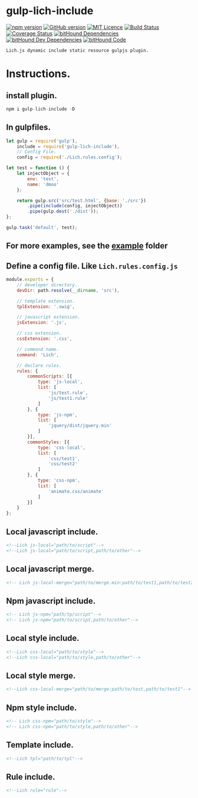 # gulp-lich-include
[![npm version](https://badge.fury.io/js/gulp-lich-include.svg)](https://badge.fury.io/js/gulp-lich-include)
[![GitHub version](https://badge.fury.io/gh/dmoosocool%2Fgulp-lich-include.svg)](https://badge.fury.io/gh/dmoosocool%2Fgulp-lich-include)
[![MIT Licence](https://badges.frapsoft.com/os/mit/mit.svg?v=103)](https://opensource.org/licenses/mit-license.php)
[![Build Status](https://travis-ci.org/dmoosocool/gulp-Lich-include.svg?branch=master)](https://travis-ci.org/dmoosocool/gulp-Lich-include)
[![Coverage Status](https://coveralls.io/repos/github/dmoosocool/gulp-Lich-include/badge.svg?branch=master)](https://coveralls.io/github/dmoosocool/gulp-Lich-include?branch=master)
[![bitHound Dependencies](https://www.bithound.io/github/dmoosocool/gulp-Lich-include/badges/dependencies.svg)](https://www.bithound.io/github/dmoosocool/gulp-Lich-include/master/dependencies/npm)
[![bitHound Dev Dependencies](https://www.bithound.io/github/dmoosocool/gulp-Lich-include/badges/devDependencies.svg)](https://www.bithound.io/github/dmoosocool/gulp-Lich-include/master/dependencies/npm)
[![bitHound Code](https://www.bithound.io/github/dmoosocool/gulp-Lich-include/badges/code.svg)](https://www.bithound.io/github/dmoosocool/gulp-Lich-include)

```
Lich.js dynamic include static resource gulpjs plugin.
```
# Instructions.

## install plugin.
```javascript
npm i gulp-lich-include -D
```

## In gulpfiles.
```javascript
let gulp = require('gulp'),
    include = require('gulp-lich-include'),
    // Config File.
    config = require('./Lich.rules.config');

let test = function () {
    let injectObject = {
        env: 'test',
        name: 'dmoo'
    };

    return gulp.src('src/test.html', {base: './src'})
        .pipe(include(config, injectObject))
        .pipe(gulp.dest('./dist'));
};

gulp.task('default', test);
```

## For more examples, see the [example](https://github.com/dmoosocool/gulp-Lich-include/tree/master/examples) folder

## Define a config file. Like `Lich.rules.config.js`

```javascript
module.exports = {
    // developer directory.
    devDir: path.resolve(__dirname, 'src'),

    // template extension.
    tplExtension: '.swig',

    // javascript extension.
    jsExtension: '.js',

    // css extension.
    cssExtension: '.css',

    // command name.
    command: 'Lich',

    // declare rules.
    rules: {
        commonScripts: [{
            type: 'js-local',
            list: [
                'js/test.rule',
                'js/test1.rule'
            ]
        }, {
            type: 'js-npm',
            list: [
                'jquery/dist/jquery.min'
            ]
        }],
        commonStyles: [{
            type: 'css-local',
            list: [
                'css/test1',
                'css/test2'
            ]
        }, {
            type: 'css-npm',
            list: [
                'animate.css/animate'
            ]
        }]
    }
};
```

## Local javascript include.
```HTML
<!--Lich js-local="path/to/script"-->
<!--Lich js-local="path/to/script,path/to/other"-->
```

## Local javascript merge.
```HTML
<!-- Lich js-local-merge="path/to/merge.min:path/to/test1,path/to/test2"-->

```
## Npm javascript include.
```HTML
<!-- Lich js-npm="path/tp/script"-->
<!-- Lich js-npm="path/to/script,path/to/other"-->
```

## Local style include.
```HTML
<!--Lich css-local="path/to/style"-->
<!--Lich css-local="path/to/style,path/to/other"-->
```

## Local style merge.
```HTML
<!--Lich css-local-merge="path/to/merge:path/to/test,path/to/test1"-->
```

## Npm style include.
```HTML
<!-- Lich css-npm="path/to/style"-->
<!-- Lich css-npm="path/to/style,path/to/other"-->
```

## Template include.
```HTML
<!--Lich tpl="path/to/tpl"-->
```

## Rule include.
```HTML
<!--Lich rule="rule"-->
```